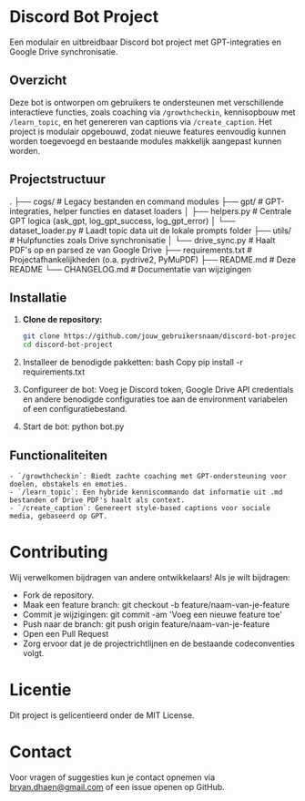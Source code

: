 # Discord Bot Project

Een modulair en uitbreidbaar Discord bot project met GPT-integraties en Google Drive synchronisatie.

## Overzicht

Deze bot is ontworpen om gebruikers te ondersteunen met verschillende interactieve functies, zoals coaching via `/growthcheckin`, kennisopbouw met `/learn_topic`, en het genereren van captions via `/create_caption`. Het project is modulair opgebouwd, zodat nieuwe features eenvoudig kunnen worden toegevoegd en bestaande modules makkelijk aangepast kunnen worden.

## Projectstructuur
. ├── cogs/ # Legacy bestanden en command modules ├── gpt/ # GPT-integraties, helper functies en dataset loaders │ ├── helpers.py # Centrale GPT logica (ask_gpt, log_gpt_success, log_gpt_error) │ └── dataset_loader.py # Laadt topic data uit de lokale prompts folder ├── utils/ # Hulpfuncties zoals Drive synchronisatie │ └── drive_sync.py # Haalt PDF's op en parsed ze van Google Drive ├── requirements.txt # Projectafhankelijkheden (o.a. pydrive2, PyMuPDF) ├── README.md # Deze README └── CHANGELOG.md # Documentatie van wijzigingen

## Installatie

1. **Clone de repository:**
   ```bash
   git clone https://github.com/jouw_gebruikersnaam/discord-bot-project.git
   cd discord-bot-project
   
2. Installeer de benodigde pakketten:
  bash
  Copy
  pip install -r requirements.txt

3. Configureer de bot:
 Voeg je Discord token, Google Drive API credentials en andere benodigde configuraties toe aan de environment variabelen of een configuratiebestand.

4. Start de bot:
  python bot.py

## Functionaliteiten
``` plaintext
- `/growthcheckin`: Biedt zachte coaching met GPT-ondersteuning voor doelen, obstakels en emoties.
- `/learn_topic`: Een hybride kenniscommando dat informatie uit .md bestanden of Drive PDF's haalt als context.
- `/create_caption`: Genereert style-based captions voor sociale media, gebaseerd op GPT.
```

# Contributing
Wij verwelkomen bijdragen van andere ontwikkelaars! Als je wilt bijdragen:

- Fork de repository.
- Maak een feature branch: git checkout -b feature/naam-van-je-feature
- Commit je wijzigingen: git commit -am 'Voeg een nieuwe feature toe'
- Push naar de branch: git push origin feature/naam-van-je-feature
- Open een Pull Request
- Zorg ervoor dat je de projectrichtlijnen en de bestaande codeconventies volgt.

# Licentie
Dit project is gelicentieerd onder de MIT License.

# Contact
Voor vragen of suggesties kun je contact opnemen via bryan.dhaen@gmail.com of een issue openen op GitHub.

